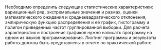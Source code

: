 Необходимо определить следующие статистические
характеристики: вариационный ряд, экстремальные значения и размах, оценки математического
ожидания и среднеквадратического отклонения, эмпирическую функцию распределения и её
график, гистограмму и полигон приведенных частот группированной выборки. Для расчета
характеристик и построения графиков нужно написать программу на одном из языков
программирования. Листинг программы и результаты работы должны быть представлены в отчете
по практической работе.

